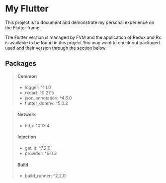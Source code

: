 # My Flutter

This project is to document and demonstrate my personal experience on the Flutter frame.

The Flutter version is managed by FVM and the application of Redux and Rx is available to be found in this project.You may want to check out packaged used and their version through the section below

## Packages

> #### Common
>
> - logger: ^1.1.0
> - rxdart: ^0.27.5
> - json_annotation: ^4.6.0
> - flutter_dotenv: ^5.0.2

> #### Network
>
> - http: ^0.13.4
>
> #### Injection
>
> - get_it: ^7.2.0
> - provider: ^6.0.3
>
> #### Build
>
> - build_runner: ^2.2.0
